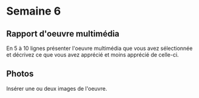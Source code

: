 # Semaine 6
## Rapport d'oeuvre multimédia
En 5 à 10 lignes présenter l'oeuvre multimédia que vous avez sélectionnée et décrivez ce que vous avez apprécié et moins apprécié de celle-ci.

## Photos
Insérer une ou deux images de l'oeuvre. 
